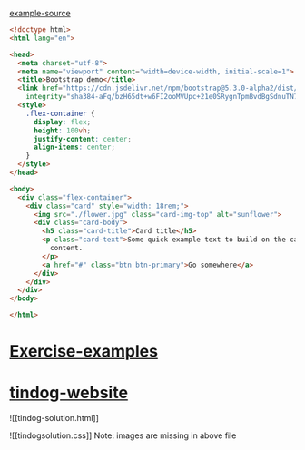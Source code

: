 [example-source](https://rakuten.udemy.com/course/the-complete-web-development-bootcamp/learn/lecture/37368626#overview)
```html
<!doctype html>
<html lang="en">

<head>
  <meta charset="utf-8">
  <meta name="viewport" content="width=device-width, initial-scale=1">
  <title>Bootstrap demo</title>
  <link href="https://cdn.jsdelivr.net/npm/bootstrap@5.3.0-alpha2/dist/css/bootstrap.min.css" rel="stylesheet"
    integrity="sha384-aFq/bzH65dt+w6FI2ooMVUpc+21e0SRygnTpmBvdBgSdnuTN7QbdgL+OapgHtvPp" crossorigin="anonymous">
  <style>
    .flex-container {
      display: flex;
      height: 100vh;
      justify-content: center;
      align-items: center;
    }
  </style>
</head>

<body>
  <div class="flex-container">
    <div class="card" style="width: 18rem;">
      <img src="./flower.jpg" class="card-img-top" alt="sunflower">
      <div class="card-body">
        <h5 class="card-title">Card title</h5>
        <p class="card-text">Some quick example text to build on the card title and make up the bulk of the card's
          content.
        </p>
        <a href="#" class="btn btn-primary">Go somewhere</a>
      </div>
    </div>
  </div>
</body>

</html>
```

# [Exercise-examples](https://yuangela.com/bootstrap-layout/)

# [tindog-website](https://rakuten.udemy.com/course/the-complete-web-development-bootcamp/learn/lecture/37389824#overview)

![[tindog-solution.html]]

![[tindogsolution.css]]
Note: images are missing in above file
